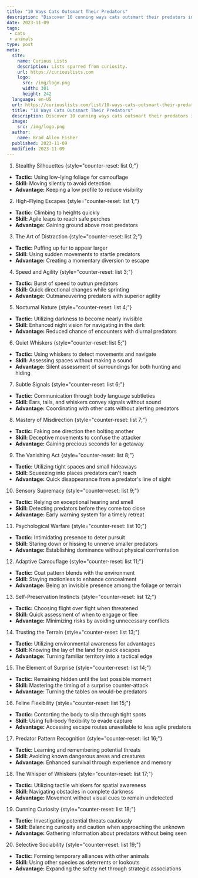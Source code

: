 ```yaml
---
title: "10 Ways Cats Outsmart Their Predators"
description: "Discover 10 cunning ways cats outsmart their predators in nature! From camouflage to agility, witness the curious tactics of these feline masters."
date: 2023-11-09
tags:
 - cats
 - animals
type: post
meta:
  site:
    name: Curious Lists
    description: Lists spurred from curiosity.
    url: https://curiouslists.com
    logo:
      src: /img/logo.png
      width: 301
      height: 242
  language: en-US
  url: https://curiouslists.com/list/10-ways-cats-outsmart-their-predators
  title: "10 Ways Cats Outsmart Their Predators"
  description: Discover 10 cunning ways cats outsmart their predators in nature! From camouflage to agility, witness the curious tactics of these feline masters.
  image:
    src: /img/logo.png
  author:
    name: Brad Allen Fisher
  published: 2023-11-09
  modified: 2023-11-09
---
```



1. Stealthy Silhouettes {style="counter-reset: list 0;"}
  - **Tactic:** Using low-lying foliage for camouflage
  - **Skill:** Moving silently to avoid detection
  - **Advantage:** Keeping a low profile to reduce visibility

2. High-Flying Escapes {style="counter-reset: list 1;"}
  - **Tactic:** Climbing to heights quickly
  - **Skill:** Agile leaps to reach safe perches
  - **Advantage:** Gaining ground above most predators

3. The Art of Distraction {style="counter-reset: list 2;"}
  - **Tactic:** Puffing up fur to appear larger
  - **Skill:** Using sudden movements to startle predators
  - **Advantage:** Creating a momentary diversion to escape

4. Speed and Agility {style="counter-reset: list 3;"}
  - **Tactic:** Burst of speed to outrun predators
  - **Skill:** Quick directional changes while sprinting
  - **Advantage:** Outmaneuvering predators with superior agility

5. Nocturnal Nature {style="counter-reset: list 4;"}
  - **Tactic:** Utilizing darkness to become nearly invisible
  - **Skill:** Enhanced night vision for navigating in the dark
  - **Advantage:** Reduced chance of encounters with diurnal predators

6. Quiet Whiskers {style="counter-reset: list 5;"}
  - **Tactic:** Using whiskers to detect movements and navigate
  - **Skill:** Assessing spaces without making a sound
  - **Advantage:** Silent assessment of surroundings for both hunting and hiding

7. Subtle Signals {style="counter-reset: list 6;"}
  - **Tactic:** Communication through body language subtleties
  - **Skill:** Ears, tails, and whiskers convey signals without sound
  - **Advantage:** Coordinating with other cats without alerting predators

8. Mastery of Misdirection {style="counter-reset: list 7;"}
  - **Tactic:** Faking one direction then bolting another
  - **Skill:** Deceptive movements to confuse the attacker
  - **Advantage:** Gaining precious seconds for a getaway

9. The Vanishing Act {style="counter-reset: list 8;"}
  - **Tactic:** Utilizing tight spaces and small hideaways
  - **Skill:** Squeezing into places predators can't reach
  - **Advantage:** Quick disappearance from a predator's line of sight

10. Sensory Supremacy {style="counter-reset: list 9;"}
  - **Tactic:** Relying on exceptional hearing and smell
  - **Skill:** Detecting predators before they come too close
  - **Advantage:** Early warning system for a timely retreat

11. Psychological Warfare {style="counter-reset: list 10;"}
  - **Tactic:** Intimidating presence to deter pursuit
  - **Skill:** Staring down or hissing to unnerve smaller predators
  - **Advantage:** Establishing dominance without physical confrontation

12. Adaptive Camouflage {style="counter-reset: list 11;"}
  - **Tactic:** Coat pattern blends with the environment
  - **Skill:** Staying motionless to enhance concealment
  - **Advantage:** Being an invisible presence among the foliage or terrain

13. Self-Preservation Instincts {style="counter-reset: list 12;"}
  - **Tactic:** Choosing flight over fight when threatened
  - **Skill:** Quick assessment of when to engage or flee
  - **Advantage:** Minimizing risks by avoiding unnecessary conflicts

14. Trusting the Terrain {style="counter-reset: list 13;"}
  - **Tactic:** Utilizing environmental awareness for advantages
  - **Skill:** Knowing the lay of the land for quick escapes
  - **Advantage:** Turning familiar territory into a tactical edge

15. The Element of Surprise {style="counter-reset: list 14;"}
  - **Tactic:** Remaining hidden until the last possible moment
  - **Skill:** Mastering the timing of a surprise counter-attack
  - **Advantage:** Turning the tables on would-be predators

16. Feline Flexibility {style="counter-reset: list 15;"}
  - **Tactic:** Contorting the body to slip through tight spots
  - **Skill:** Using full-body flexibility to evade capture
  - **Advantage:** Accessing escape routes unavailable to less agile predators

17. Predator Pattern Recognition {style="counter-reset: list 16;"}
  - **Tactic:** Learning and remembering potential threats
  - **Skill:** Avoiding known dangerous areas and creatures
  - **Advantage:** Enhanced survival through experience and memory

18. The Whisper of Whiskers {style="counter-reset: list 17;"}
  - **Tactic:** Utilizing tactile whiskers for spatial awareness
  - **Skill:** Navigating obstacles in complete darkness
  - **Advantage:** Movement without visual cues to remain undetected

19. Cunning Curiosity {style="counter-reset: list 18;"}
  - **Tactic:** Investigating potential threats cautiously
  - **Skill:** Balancing curiosity and caution when approaching the unknown
  - **Advantage:** Gathering information about predators without being seen

20. Selective Sociability {style="counter-reset: list 19;"}
  - **Tactic:** Forming temporary alliances with other animals
  - **Skill:** Using other species as deterrents or lookouts
  - **Advantage:** Expanding the safety net through strategic associations